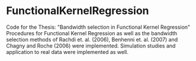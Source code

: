 # FunctionalKernelRegression
Code for the Thesis: "Bandwidth selection in Functional Kernel Regression"
Procedures for Functional Kernel Regression as well as the bandwidth selection methods of Rachdi et. al. (2006), Benhenni et. al. (2007) and Chagny and Roche (2006) were implemented. Simulation studies and application to real data were implemented as well.
